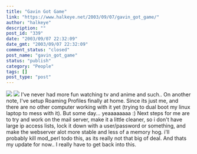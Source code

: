 ```yaml
---
title: "Gavin Got Game"
link: "https://www.halkeye.net/2003/09/07/gavin_got_game/"
author: "halkeye"
description: ""
post_id: "339"
date: "2003/09/07 22:32:09"
date_gmt: "2003/09/07 22:32:09"
comment_status: "closed"
post_name: "gavin_got_game"
status: "publish"
category: "People"
tags: []
post_type: "post"
---
```


![](http://farm3.static.flickr.com/2773/4201688685_95deeee9ac_t.jpg) ![](http://farm3.static.flickr.com/2786/4201688511_0d1e3ddb3e_t.jpg) I've never had more fun watching tv and anime and such.. On another note, I've setup Roaming Profiles finally at home. Since its just me, and there are no other computer working with it yet (trying to dual boot my linux laptop to mess with it). But some day... yeaaaaaaaa :) Next steps for me are to try and work on the mail server, make it a little cleaner, so i don't have large ip access lists, lock it down with a user/password or something, and make the webserver alot more stable and less of a memory hog. i'll probably kill mod_perl todo this, as its really not that big of deal. And thats my update for now.. I really have to get back into this.